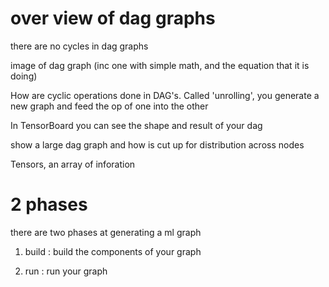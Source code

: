 # over view of dag graphs

there are no cycles in dag graphs

image of dag graph (inc one with simple math, and the equation that it is doing)

How are cyclic operations done in DAG's. Called 'unrolling', you generate a new graph and feed the op of one into the other

In TensorBoard you can see the shape and result of your dag


show a large dag graph and how is cut up for distribution across nodes

Tensors,  an array of inforation

# 2 phases

there are two phases at generating a ml graph

1) build : build the components of your graph

2) run : run your graph
